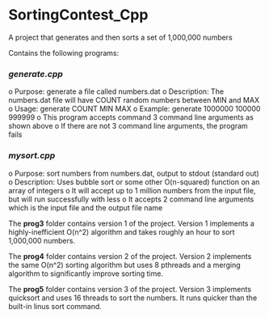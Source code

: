 # SortingContest_Cpp
A project that generates and then sorts a set of 1,000,000 numbers

Contains the following programs: 
### _generate.cpp_
o Purpose: generate a file called numbers.dat
o Description: The numbers.dat file will have COUNT random numbers between MIN and MAX
o Usage: generate COUNT MIN MAX
o Example: generate 1000000 100000 999999
o This program accepts command 3 command line arguments as shown above
o If there are not 3 command line arguments, the program fails
### _mysort.cpp_
o Purpose: sort numbers from numbers.dat, output to stdout (standard out)
o Description: Uses bubble sort or some other O(n-squared) function on an array of integers
o It will accept up to 1 million numbers from the input file, but will run successfully with less
o It accepts 2 command line arguments which is the input file and the output file name

The **prog3** folder contains version 1 of the project. Version 1 implements a highly-inefficient O(n^2) algorithm and takes roughly an hour to sort 1,000,000 numbers. 

The **prog4** folder contains version 2 of the project. Version 2 implements the same O(n^2) sorting algorithm but uses 8 pthreads and a merging algorithm to significantly improve sorting time. 

The **prog5** folder contains version 3 of the project. Version 3 implements quicksort and uses 16 threads to sort the numbers. It runs quicker than the built-in linus sort command. 
